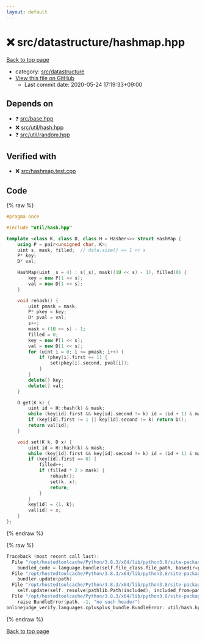 ```yaml
---
layout: default
---
```


<!-- mathjax config similar to math.stackexchange -->
<script type="text/javascript" async
  src="https://cdnjs.cloudflare.com/ajax/libs/mathjax/2.7.5/MathJax.js?config=TeX-MML-AM_CHTML">
</script>
<script type="text/x-mathjax-config">
  MathJax.Hub.Config({
    TeX: { equationNumbers: { autoNumber: "AMS" }},
    tex2jax: {
      inlineMath: [ ['$','$'] ],
      processEscapes: true
    },
    "HTML-CSS": { matchFontHeight: false },
    displayAlign: "left",
    displayIndent: "2em"
  });
</script>

<script type="text/javascript" src="https://cdnjs.cloudflare.com/ajax/libs/jquery/3.4.1/jquery.min.js"></script>
<script src="https://cdn.jsdelivr.net/npm/jquery-balloon-js@1.1.2/jquery.balloon.min.js" integrity="sha256-ZEYs9VrgAeNuPvs15E39OsyOJaIkXEEt10fzxJ20+2I=" crossorigin="anonymous"></script>
<script type="text/javascript" src="../../../assets/js/copy-button.js"></script>
<link rel="stylesheet" href="../../../assets/css/copy-button.css" />


# :x: src/datastructure/hashmap.hpp

<a href="../../../index.html">Back to top page</a>

* category: <a href="../../../index.html#057cdb199a48f765d2786c323ec11d3a">src/datastructure</a>
* <a href="{{ site.github.repository_url }}/blob/master/src/datastructure/hashmap.hpp">View this file on GitHub</a>
    - Last commit date: 2020-05-24 17:19:33+09:00




## Depends on

* :question: <a href="../base.hpp.html">src/base.hpp</a>
* :x: <a href="../util/hash.hpp.html">src/util/hash.hpp</a>
* :question: <a href="../util/random.hpp.html">src/util/random.hpp</a>


## Verified with

* :x: <a href="../../../verify/src/hashmap.test.cpp.html">src/hashmap.test.cpp</a>


## Code

<a id="unbundled"></a>
{% raw %}
```cpp
#pragma once

#include "util/hash.hpp"

template <class K, class D, class H = Hasher<>> struct HashMap {
    using P = pair<unsigned char, K>;
    uint s, mask, filled;  // data.size() == 1 << s
    P* key;
    D* val;

    HashMap(uint _s = 4) : s(_s), mask((1U << s) - 1), filled(0) {
        key = new P[1 << s];
        val = new D[1 << s];
    }

    void rehash() {
        uint pmask = mask;
        P* pkey = key;
        D* pval = val;
        s++;
        mask = (1U << s) - 1;
        filled = 0;
        key = new P[1 << s];
        val = new D[1 << s];
        for (uint i = 0; i <= pmask; i++) {
            if (pkey[i].first == 1) {
                set(pkey[i].second, pval[i]);
            }
        }
        delete[] key;
        delete[] val;
    }

    D get(K k) {
        uint id = H::hash(k) & mask;
        while (key[id].first && key[id].second != k) id = (id + 1) & mask;
        if (key[id].first != 1 || key[id].second != k) return D();
        return val[id];
    }

    void set(K k, D x) {
        uint id = H::hash(k) & mask;
        while (key[id].first && key[id].second != k) id = (id + 1) & mask;
        if (key[id].first == 0) {
            filled++;
            if (filled * 2 > mask) {
                rehash();
                set(k, x);
                return;
            }
        }
        key[id] = {1, k};
        val[id] = x;
    }
};

```
{% endraw %}

<a id="bundled"></a>
{% raw %}
```cpp
Traceback (most recent call last):
  File "/opt/hostedtoolcache/Python/3.8.3/x64/lib/python3.8/site-packages/onlinejudge_verify/docs.py", line 349, in write_contents
    bundled_code = language.bundle(self.file_class.file_path, basedir=pathlib.Path.cwd())
  File "/opt/hostedtoolcache/Python/3.8.3/x64/lib/python3.8/site-packages/onlinejudge_verify/languages/cplusplus.py", line 172, in bundle
    bundler.update(path)
  File "/opt/hostedtoolcache/Python/3.8.3/x64/lib/python3.8/site-packages/onlinejudge_verify/languages/cplusplus_bundle.py", line 282, in update
    self.update(self._resolve(pathlib.Path(included), included_from=path))
  File "/opt/hostedtoolcache/Python/3.8.3/x64/lib/python3.8/site-packages/onlinejudge_verify/languages/cplusplus_bundle.py", line 162, in _resolve
    raise BundleError(path, -1, "no such header")
onlinejudge_verify.languages.cplusplus_bundle.BundleError: util/hash.hpp: line -1: no such header

```
{% endraw %}

<a href="../../../index.html">Back to top page</a>

